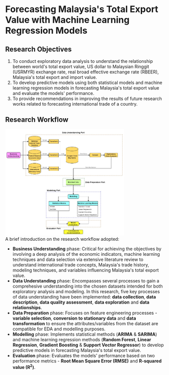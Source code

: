 # Forecasting Malaysia's Total Export Value with Machine Learning Regression Models

## Research Objectives
1. To conduct exploratory data analysis to understand the relationship between world's total export value, US dollar to Malaysian Ringgit (USRMYR) exchange rate, real broad effective exchange rate (RBEER), Malaysia's total export and import value.
2. To develop predictive models using both statistical models and machine learning regression models in forecasting Malaysia's total export value and evaluate the models' performance.
3. To provide recommendations in improving the results of future research works related to forecasting international trade of a country.

## Research Workflow
<div>
    <img src="images/project_workflow.jpg" width="75%" alt="Research Workflow with the Adoption of CRISP-DM Framework">
</div>
A brief introduction on the research workflow adopted:

- **Business Understanding** phase: Critical for achieving the objectives by involving a deep analysis of the economic indicators, machine learning techniques and data selection via extensive literature review to understand international trade concepts, Malaysia's trade history, modeling techniques, and variables influencing Malaysia's total export value.
- **Data Understanding** phase: Encompasses several processes to gain a comprehesive understanding into the chosen datasets intended for both exploratory analysis and modeling. In this research, five key processes of data understanding have been implemented: **data collection**, **data description**, **data quality assessment**, **data exploration** and **data relationships**.
- **Data Preparation** phase: Focuses on feature engineering processes - **variable selection**, **conversion to stationary data** and **data transformation** to ensure the attributes/variables from the dataset are compatible for EDA and modelling purposes.
- **Modelling** phase: Implements statistical methods (**ARIMA** & **SARIMA**) and machine learning regression methods (**Random Forest**, **Linear Regression**, **Gradient Boosting** & **Support Vector Regressor**) to develop predictive models in forecasting Malaysia's total export value.
- **Evaluation** phase: Evaluates the models' performance based on two performance metrics - **Root Mean Square Error (RMSE)** and **R-squared value (R<sup>2</sup>)**.